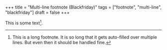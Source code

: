 +++
title = "Multi-line footnote (Blackfriday)"
tags = ["footnote", "multi-line", "blackfriday"]
draft = false
+++

This is some text[^fn:1].

[^fn:1]: This is a long footnote. It is so long that it gets auto-filled over multiple lines. But even then it should be handled fine.
